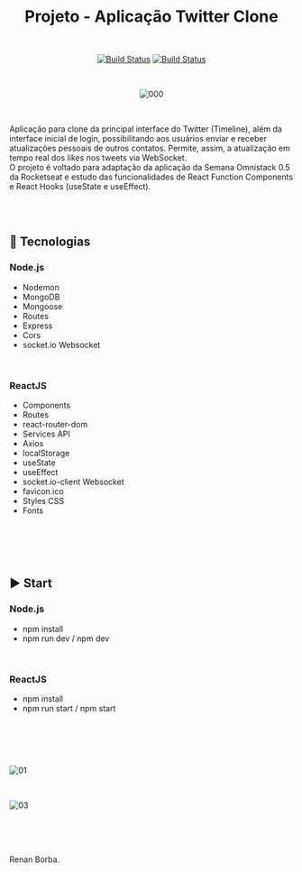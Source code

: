 <div align="center">

# Projeto - Aplicação Twitter Clone

</div>

<br>

<div align="center">

[![Build Status](https://img.shields.io/github/stars/RenanBorba/twitter-clone.svg)](https://github.com/RenanBorba/twitter-clone) [![Build Status](https://img.shields.io/github/forks/RenanBorba/twitter-clone.svg)](https://github.com/RenanBorba/twitter-clone)

</div>

<br>

<div align="center">

![000](https://user-images.githubusercontent.com/48495838/80153492-04c69a80-8594-11ea-94de-2a5552189088.jpg)

</div>

<br>


Aplicação para clone da principal interface do Twitter (Timeline), além da interface inicial de login, possibilitando aos usuários enviar e receber atualizações pessoais de outros contatos. Permite, assim, a atualização em tempo real dos likes nos tweets via WebSocket.<br>
O projeto é voltado para adaptação da aplicação da Semana Omnistack 0.5 da Rocketseat e estudo das funcionalidades de React Function Components e React Hooks (useState e useEffect).

<br><br>


## :rocket: Tecnologias
### Node.js
<ul>
  <li>Nodemon</li>  
  <li>MongoDB</li>
  <li>Mongoose</li>
  <li>Routes</li>
  <li>Express</li>
  <li>Cors</li> 
  <li>socket.io Websocket</li> 
</ul>

<br>

### ReactJS

<ul>
  <li>Components</li>  
  <li>Routes</li>
  <li>react-router-dom</li>
  <li>Services API</li>
  <li>Axios</li> 
  <li>localStorage</li> 
  <li>useState</li>
  <li>useEffect</li>
  <li>socket.io-client Websocket</li>
  <li>favicon.ico</li>
  <li>Styles CSS</li>
  <li>Fonts</li>
</ul>
<br>

<br><br>


## :arrow_forward: Start
### Node.js
<ul> 
  <li>npm install</li>
  <li>npm run dev / npm dev</li>
</ul>

<br>

### ReactJS
<ul> 
  <li>npm install</li>
  <li>npm run start / npm start</li>
</ul>


<br><br>

<br>

![01](https://user-images.githubusercontent.com/48495838/76801247-05f5f200-67b4-11ea-8daa-c0904c335d25.PNG)

<br>

![03](https://user-images.githubusercontent.com/48495838/76801253-07bfb580-67b4-11ea-88e0-e2c2f36b8d02.PNG)

<br><br><br>

Renan Borba.
